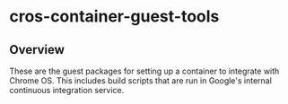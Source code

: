 # cros-container-guest-tools

## Overview
These are the guest packages for setting up a container to integrate
with Chrome OS. This includes build scripts that are run in Google's
internal continuous integration service.
